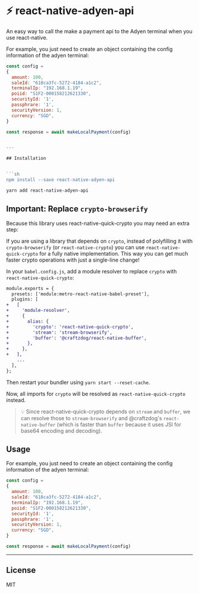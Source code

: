 # ⚡️ react-native-adyen-api

An easy way to call the make a payment api to the Adyen terminal when you use react-native.


For example, you just need to create an object containing the config information of the adyen terminal:

```js
const config = 
{
  amount: 100,
  saleId: "618ca3fc-5272-4184-a1c2",
  terminalIp: "192.168.1.19",
  poiid: "S1F2-000158212621330",
  securityId: '1',
  passphrare: '1',
  securityVersion: 1,
  currency: "SGD",
}

const response = await makeLocalPayment(config)


---

## Installation


```sh
npm install --save react-native-adyen-api

```

```sh
yarn add react-native-adyen-api

```

## Important: Replace `crypto-browserify`

Because this library uses react-native-quick-crypto you may need an extra step:

If you are using a library that depends on `crypto`, instead of polyfilling it with `crypto-browserify` (or `react-native-crypto`) you can use `react-native-quick-crypto` for a fully native implementation. This way you can get much faster crypto operations with just a single-line change!

In your `babel.config.js`, add a module resolver to replace `crypto` with `react-native-quick-crypto`:

```diff
module.exports = {
  presets: ['module:metro-react-native-babel-preset'],
  plugins: [
+   [
+     'module-resolver',
+     {
+       alias: {
+         'crypto': 'react-native-quick-crypto',
+         'stream': 'stream-browserify',
+         'buffer': '@craftzdog/react-native-buffer',
+       },
+     },
+   ],
    ...
  ],
};
```

Then restart your bundler using `yarn start --reset-cache`.

Now, all imports for `crypto` will be resolved as `react-native-quick-crypto` instead.

> 💡 Since react-native-quick-crypto depends on `stream` and `buffer`, we can resolve those to `stream-browserify` and @craftzdog's `react-native-buffer` (which is faster than `buffer` because it uses JSI for base64 encoding and decoding).

## Usage

For example, you just need to create an object containing the config information of the adyen terminal:

```js
const config = 
{
  amount: 100,
  saleId: "618ca3fc-5272-4184-a1c2",
  terminalIp: "192.168.1.19",
  poiid: "S1F2-000158212621330",
  securityId: '1',
  passphrare: '1',
  securityVersion: 1,
  currency: "SGD",
}

const response = await makeLocalPayment(config)
```

---


## License

MIT